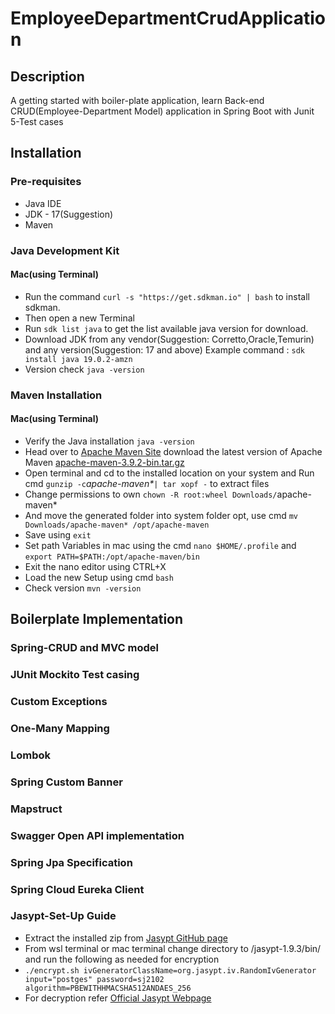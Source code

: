 # EmployeeDepartmentCrudApplication
## Description
A getting started with boiler-plate application, learn 
Back-end CRUD(Employee-Department Model) application in Spring Boot with Junit 5-Test cases
## Installation
### Pre-requisites
* Java IDE
* JDK - 17(Suggestion)
* Maven
### Java Development Kit
#### Mac(using Terminal)
* Run the command `curl -s "https://get.sdkman.io" | bash` to install sdkman.
* Then open a new Terminal
* Run `sdk list java` to get the list available java version for download.
* Download JDK from any vendor(Suggestion: Corretto,Oracle,Temurin) and any version(Suggestion: 17 and above)
Example command : `sdk install java 19.0.2-amzn`
* Version check `java -version`
### Maven Installation
#### Mac(using Terminal)
* Verify the Java installation `java -version`
* Head over to [Apache Maven Site](https://maven.apache.org/download.cgi) download the latest version of Apache Maven [apache-maven-3.9.2-bin.tar.gz](https://dlcdn.apache.org/maven/maven-3/3.9.2/binaries/apache-maven-3.9.2-bin.tar.gz)
* Open terminal and cd to the installed location on your system and Run cmd `gunzip -c`_apache-maven*_`| tar xopf -` to extract files
* Change permissions to own `chown -R root:wheel Downloads/`apache-maven*
* And move the generated folder into system folder opt, use cmd `mv Downloads/apache-maven* /opt/apache-maven`
* Save using `exit`
* Set path Variables in mac using the cmd `nano $HOME/.profile` and `export PATH=$PATH:/opt/apache-maven/bin`
* Exit the nano editor using CTRL+X
* Load the new Setup using cmd `bash`
* Check version `mvn -version`
## Boilerplate Implementation
### Spring-CRUD and MVC model
### JUnit Mockito Test casing
### Custom Exceptions
### One-Many Mapping
### Lombok
### Spring Custom Banner
### Mapstruct
### Swagger Open API implementation
### Spring Jpa Specification
### Spring Cloud Eureka Client
### Jasypt-Set-Up Guide
* Extract the installed zip from [Jasypt GitHub page](https://github.com/jasypt/jasypt?tab=readme-ov-file)
* From wsl terminal or mac terminal change directory to /jasypt-1.9.3/bin/ and run the following as needed for encryption
* `./encrypt.sh ivGeneratorClassName=org.jasypt.iv.RandomIvGenerator input="postges" password=sj2102 algorithm=PBEWITHHMACSHA512ANDAES_256`
* For decryption refer [Official Jasypt Webpage](http://www.jasypt.org/cli.html)
